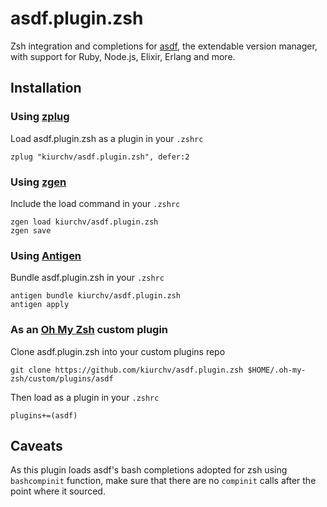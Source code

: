 # asdf.plugin.zsh

Zsh integration and completions for [asdf](https://github.com/asdf-vm/asdf), the extendable version manager, with support for Ruby, Node.js, Elixir, Erlang and more.

## Installation

### Using [zplug](https://github.com/zplug/zplug)
Load asdf.plugin.zsh as a plugin in your `.zshrc`

```shell
zplug "kiurchv/asdf.plugin.zsh", defer:2

```
### Using [zgen](https://github.com/tarjoilija/zgen)

Include the load command in your `.zshrc`

```shell
zgen load kiurchv/asdf.plugin.zsh
zgen save
```

### Using [Antigen](https://github.com/zsh-users/antigen)

Bundle asdf.plugin.zsh in your `.zshrc`

```shell
antigen bundle kiurchv/asdf.plugin.zsh
antigen apply
```

### As an [Oh My Zsh](https://github.com/robbyrussell/oh-my-zsh) custom plugin

Clone asdf.plugin.zsh into your custom plugins repo

```shell
git clone https://github.com/kiurchv/asdf.plugin.zsh $HOME/.oh-my-zsh/custom/plugins/asdf
```
Then load as a plugin in your `.zshrc`

```shell
plugins+=(asdf)
```

## Caveats

As this plugin loads asdf's bash completions adopted for zsh using `bashcompinit` function, make sure that there are no `compinit` calls after the point where it sourced.
